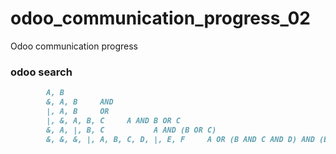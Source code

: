 # odoo_communication_progress_02

Odoo communication progress

### odoo search

```markdown
        A, B
        &, A, B     AND
        |, A, B     OR
        |, &, A, B, C     A AND B OR C
        &, A, |, B, C           A AND (B OR C)
        &, &, &, |, A, B, C, D, |, E, F     A OR (B AND C AND D) AND (E OR F)
```